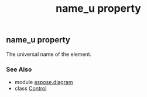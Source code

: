 ﻿---
title: name_u property
second_title: Aspose.Diagram for Python via .NET API References
description: 
type: docs
weight: 80
url: /python-net/aspose.diagram/control/name_u/
is_root: false
---

## name_u property


The universal name of the element.

### See Also
* module [aspose.diagram](../../)
* class [Control](/diagram/python-net/aspose.diagram/control)
